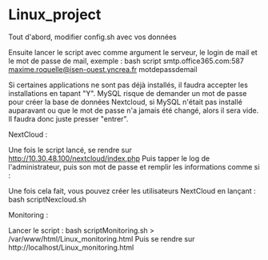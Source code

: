 # Linux_project
Tout d'abord, modifier config.sh avec vos données

Ensuite lancer le script avec comme argument le serveur, le login de mail et le mot de passe de mail, exemple :
bash script smtp.office365.com:587 maxime.roquelle@isen-ouest.yncrea.fr motdepassdemail

Si certaines applications ne sont pas déjà installés, il faudra accepter les installations en tapant "Y".
MySQL risque de demander un mot de passe pour créer la base de données Nextcloud, si MySQL n'était pas installé auparavant ou que le mot de passe n'a jamais été changé, alors il sera vide. Il faudra donc juste presser "entrer".

NextCloud :

Une fois le script lancé, se rendre sur http://10.30.48.100/nextcloud/index.php
Puis tapper le log de l'administrateur, puis son mot de passe et remplir les informations comme si : 


Une fois cela fait, vous pouvez créer les utilisateurs NextCloud en lançant :
bash scriptNexcloud.sh

Monitoring : 

Lancer le script :
bash scriptMonitoring.sh > /var/www/html/Linux_monitoring.html
Puis se rendre sur http://localhost/Linux_monitoring.html
